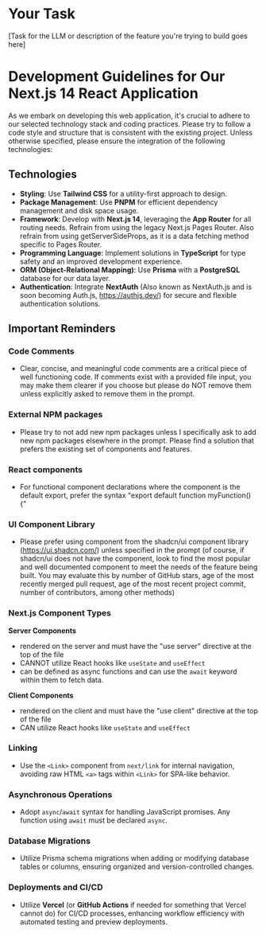 # Your Task

[Task for the LLM or description of the feature you're trying to build goes here]

# Development Guidelines for Our Next.js 14 React Application

As we embark on developing this web application, it's crucial to adhere to our selected technology stack and coding practices. Please try to follow a code style and structure that is consistent with the existing project. Unless otherwise specified, please ensure the integration of the following technologies:

## Technologies

- **Styling**: Use **Tailwind CSS** for a utility-first approach to design.
- **Package Management**: Use **PNPM** for efficient dependency management and disk space usage.
- **Framework**: Develop with **Next.js 14**, leveraging the **App Router** for all routing needs. Refrain from using the legacy Next.js Pages Router. Also refrain from using getServerSideProps, as it is a data fetching method specific to Pages Router.
- **Programming Language**: Implement solutions in **TypeScript** for type safety and an improved development experience.
- **ORM (Object-Relational Mapping)**: Use **Prisma** with a **PostgreSQL** database for our data layer.
- **Authentication**: Integrate **NextAuth** (Also known as NextAuth.js and is soon becoming Auth.js, https://authjs.dev/) for secure and flexible authentication solutions.

## Important Reminders

### Code Comments

- Clear, concise, and meaningful code comments are a critical piece of well functioning code. If comments exist with a provided file input, you may make them clearer if you choose but please do NOT remove them unless explicitly asked to remove them in the prompt.

### External NPM packages

- Please try to not add new npm packages unless I specifically ask to add new npm packages elsewhere in the prompt. Please find a solution that prefers the existing set of components and features.

### React components

- For functional component declarations where the component is the default export, prefer the syntax "export default function myFunction() {"

### UI Component Library

- Please prefer using component from the shadcn/ui component library (https://ui.shadcn.com/) unless specified in the prompt (of course, if shadcn/ui does not have the component, look to find the most popular and well documented component to meet the needs of the feature being built. You may evaluate this by number of GitHub stars, age of the most recently merged pull request, age of the most recent project commit, number of contributors, among other methods)

### Next.js Component Types

**Server Components**

- rendered on the server and must have the "use server" directive at the top of the file
- CANNOT utilize React hooks like `useState` and `useEffect`
- can be defined as async functions and can use the `await` keyword within them to fetch data.

**Client Components**

- rendered on the client and must have the "use client" directive at the top of the file
- CAN utilize React hooks like `useState` and `useEffect`

### Linking

- Use the `<Link>` component from `next/link` for internal navigation, avoiding raw HTML `<a>` tags within `<Link>` for SPA-like behavior.

### Asynchronous Operations

- Adopt `async`/`await` syntax for handling JavaScript promises. Any function using `await` must be declared `async`.

### Database Migrations

- Utilize Prisma schema migrations when adding or modifying database tables or columns, ensuring organized and version-controlled changes.

### Deployments and CI/CD

- Utilize **Vercel** (or **GitHub Actions** if needed for something that Vercel cannot do) for CI/CD processes, enhancing workflow efficiency with automated testing and preview deployments.
